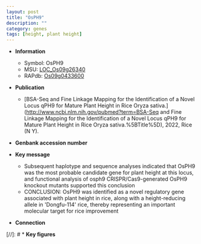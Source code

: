 ```yaml
---
layout: post
title: "OsPH9"
description: ""
category: genes
tags: [height, plant height]
---
```


* **Information**  
    + Symbol: OsPH9  
    + MSU: [LOC_Os09g26340](http://rice.uga.edu/cgi-bin/ORF_infopage.cgi?orf=LOC_Os09g26340)  
    + RAPdb: [Os09g0433600](http://rapdb.dna.affrc.go.jp/viewer/gbrowse_details/irgsp1?name=Os09g0433600)  

* **Publication**  
    + [BSA-Seq and Fine Linkage Mapping for the Identification of a Novel Locus qPH9 for Mature Plant Height in Rice Oryza sativa.](http://www.ncbi.nlm.nih.gov/pubmed?term=BSA-Seq and Fine Linkage Mapping for the Identification of a Novel Locus qPH9 for Mature Plant Height in Rice Oryza sativa.%5BTitle%5D), 2022, Rice (N Y).

* **Genbank accession number**  

* **Key message**  
    + Subsequent haplotype and sequence analyses indicated that OsPH9 was the most probable candidate gene for plant height at this locus, and functional analysis of osph9 CRISPR/Cas9-generated OsPH9 knockout mutants supported this conclusion
    + CONCLUSION: OsPH9 was identified as a novel regulatory gene associated with plant height in rice, along with a height-reducing allele in &#x27;Dongfu-114&#x27; rice, thereby representing an important molecular target for rice improvement

* **Connection**  

[//]: # * **Key figures**  


